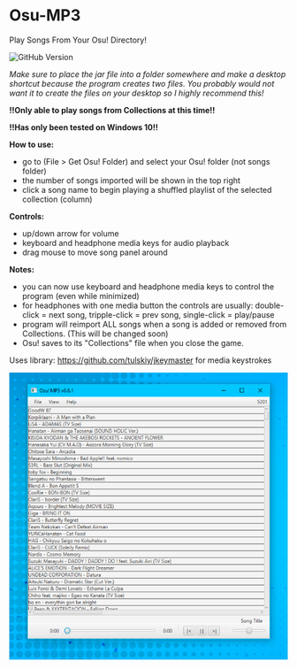 # Osu-MP3
Play Songs From Your Osu! Directory!

![GitHub Version](https://img.shields.io/github/v/release/Supernova1114/Osu-MP3)

*Make sure to place the jar file into a folder somewhere and make a desktop shortcut because the program creates two files. 
You probably would not want it to create the files on your desktop so I highly recommend this!*

**!!Only able to play songs from Collections at this time!!**

**!!Has only been tested on Windows 10!!**

**How to use:**
* go to (File > Get Osu! Folder) and select your Osu! folder (not songs folder)
* the number of songs imported will be shown in the top right
* click a song name to begin playing a shuffled playlist of the selected collection (column)

**Controls:**
* up/down arrow for volume
* keyboard and headphone media keys for audio playback
* drag mouse to move song panel around

**Notes:**
* you can now use keyboard and headphone media keys to control the program (even while minimized)
* for headphones with one media button the controls are usually: double-click = next song, tripple-click = prev song, single-click = play/pause
* program will reimport ALL songs when a song is added or removed from Collections. (This will be changed soon)
* Osu! saves to its "Collections" file when you close the game.

Uses library: https://github.com/tulskiy/jkeymaster for media keystrokes

![](repoimages/appv0.6.1.png)
